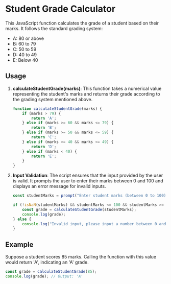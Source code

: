 # Student Grade Calculator

This JavaScript function calculates the grade of a student based on their marks. It follows the standard grading system:

- A: 80 or above
- B: 60 to 79
- C: 50 to 59
- D: 40 to 49
- E: Below 40

## Usage

1. **calculateStudentGrade(marks)**: This function takes a numerical value representing the student's marks and returns their grade according to the grading system mentioned above.

    ```javascript
    function calculateStudentGrade(marks) {
        if (marks > 79) {
            return 'A';
        } else if (marks >= 60 && marks <= 79) {
            return 'B';
        } else if (marks >= 50 && marks <= 59) {
            return 'C';
        } else if (marks >= 40 && marks <= 49) {
            return 'D';
        } else if (marks < 40) {
            return 'E';
        }
    }
    ```

2. **Input Validation**: The script ensures that the input provided by the user is valid. It prompts the user to enter their marks between 0 and 100 and displays an error message for invalid inputs.

    ```javascript
    const studentMarks = prompt("Enter student marks (between 0 to 100)");

    if (!isNaN(studentMarks) && studentMarks <= 100 && studentMarks >= 0) {
        const grade = calculateStudentGrade(studentMarks);
        console.log(grade);
    } else {
        console.log("Invalid input, please input a number between 0 and 100");
    }
    ```

## Example

Suppose a student scores 85 marks. Calling the function with this value would return 'A', indicating an 'A' grade.

```javascript
const grade = calculateStudentGrade(85);
console.log(grade); // Output: 'A'
